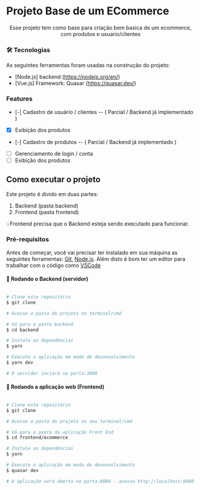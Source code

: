 # Projeto Base de um ECommerce

<p align="center">Esse projeto tem como base para criação bem basica de um ecommerce, com produtos e usuario/clientes</p>

### 🛠 Tecnologias

As seguintes ferramentas foram usadas na construção do projeto:

- [Node.js] backend (https://nodejs.org/en/)
- [Vue.js] Framework: Quasar (https://quasar.dev/)

### Features

- [-] Cadastro de usuário / clientes -- ( Parcial / Backend já implementado )
- [x] Exibição dos produtos 
- [-] Cadastro de produtos -- ( Parcial / Backend já implementado )
- [ ] Gerenciamento de login / conta
- [ ] Exibição dos produtos 

## Como executar o projeto

Este projeto é divido em duas partes:
1. Backend (pasta backend) 
2. Frontend (pasta frontend)

💡Frontend precisa que o Backend esteja sendo executado para funcionar.

### Pré-requisitos

Antes de começar, você vai precisar ter instalado em sua máquina as seguintes ferramentas:
[Git](https://git-scm.com), [Node.js](https://nodejs.org/en/). 
Além disto é bom ter um editor para trabalhar com o código como [VSCode](https://code.visualstudio.com/)

#### 🎲 Rodando o Backend (servidor)

```bash

# Clone este repositório
$ git clone 

# Acesse a pasta do projeto no terminal/cmd

# Vá para a pasta backend
$ cd backend

# Instale as dependências
$ yarn

# Execute a aplicação em modo de desenvolvimento
$ yarn dev

# O servidor inciará na porta:3000

```

#### 🧭 Rodando a aplicação web (Frontend)

```bash

# Clone este repositório
$ git clone 

# Acesse a pasta do projeto no seu terminal/cmd

# Vá para a pasta da aplicação Front End
$ cd frontend/ecommerce

# Instale as dependências
$ yarn

# Execute a aplicação em modo de desenvolvimento
$ quasar dev

# A aplicação será aberta na porta:8080 - acesse http://localhost:8080

```